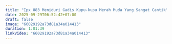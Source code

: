 ```yaml
---
title: "Ipx 883 Meniduri Gadis Kupu-kupu Merah Muda Yang Sangat Cantik"
date: 2025-09-29T06:52:42+07:00
draft: false
image: "66029192a73d81a34a014413"
duration: 1:01:39
linkVideo: "66029192a73d81a34a014413"
---
```

